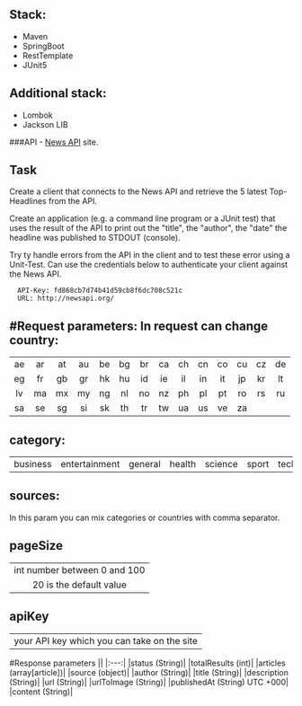 Stack:
-
*  Maven
* SpringBoot
* RestTemplate
* JUnit5

Additional stack:
-
* Lombok
* Jackson LIB

###API - [News API](https://newsapi.org/) site.

Task
-
Create a client that connects to the News API and retrieve the 5 latest Top-Headlines from the API.

Create an application (e.g. a command line program or a JUnit test) that uses the result of the
 API to print out the "title", the "author", the "date" the headline was published to STDOUT
 (console).
 
Try ty handle errors from the API in the client and to test these error using a Unit-Test. Can
  use the credentials below to authenticate your client against the News API.
  
  ```
    API-Key: fd868cb7d74b41d59cb8f6dc708c521c
    URL: http://newsapi.org/
  ```

#Request parameters:
  In request can change country: 
-
  |||||||||||||||
  |:---:|:---:|:---:|:---: |:----:|:----:|:----:|:----:|:----:|:----:|:----:|:----:|:----:|:----:|
  |ae|ar|at|au|be|bg|br|ca|ch|cn|co|cu|cz|de|
  |eg|fr|gb|gr|hk|hu|id|ie|il|in|it|jp|kr|lt|
  |lv|ma|mx|my|ng|nl|no|nz|ph|pl|pt|ro|rs|ru|
  |sa|se|sg|si|sk|th|tr|tw|ua|us|ve|za|||

  category:
  -
  ||||||||
  |:---:|:---:|:---:|:---:|:---:|:---:|:---:|
  |business|entertainment|general|health|science|sport|technology|
 
  sources:
  -
  In this param you can mix categories or countries with comma separator.
  
  pageSize 
  -
  ||
  |:---:|
  |int number between 0 and 100|
  |20 is the default value|
  
  apiKey
  -
  ||
  |:---:|
  |your API key which you can take on the site|
 
 #Response parameters
 ||
 |:---:|
 |status (String)|
 |totalResults (int)|
 |articles (array[article])|
 |source (object)|
 |author (String)|
 |title (String)|
 |description (String)|
 |url (String)|
 |urlToImage (String)|
 |publishedAt (String) UTC +000|
 |content (String)|
 